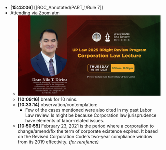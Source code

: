 - **[15:43:06]** [[ROC_Annotated/PART_1/Rule 7]]
- Attending via Zoom atm
	- ![viber_image_2025-04-02_14-30-46-380.jpg](../assets/viber_image_2025-04-02_14-30-46-380_1743646125219_0.jpg)
	- **[10:09:16]** break for 10 mins.
	- **[10:33:14]** observation/contemplation:
		- Few of the cases mentioned were also cited in my past Labor Law review. Is might be because Corporation law jurisprudence have elements of labor-related issues.
	- **[10:50:55]** February 23, 2021 is the period where a corporation to change/amend/fix the term of corporate existence expired. It based on the Revised Corporation Code's two-year compliance window from its 2019 effectivity. [*(for rerefence)*](https://x.com/i/grok/share/oHt5kAIUbj5e0GSZwEL7PcJcR)